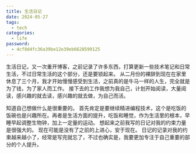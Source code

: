 ```yaml
---
title: 生活日记
date: 2024-05-27
tags:
  - tech
categories:
  - life
password:
  - 4cf8d4fc36a39be12e39eb6628599125
---
```


生活日记，又一次重开博客，之前记录了许多东西，打算更新一些技术笔记和日常生活，不过日常生活的这个部分，还是要锁起来。
从二月份的裸辞到现在在家里休息了三个月，我才开始慢慢感受到生活，之前真的是牛马一样的人生，完全就是为了钱，为了家人而工作。
接下去的工作我想为我自己，计划开始阅读，大量阅读，感兴趣的就去读，感兴趣的就去做，为自己而活。

知道自己想做什么是很重要的。
首先肯定是要继续精进编程技术，这个是吃饭的饭碗也是兴趣所在。再者是生活方面的提升，吃饭和睡觉，作为生活里的根本，早睡早起调整生物钟，加上一定量的运动。
想起来之前我写的日记对我的约束力量是很强大的。
现在可能是没有了之前的上进心，安于现在。
日记的记录对我的约束越来越小了，经常是写完就忘了，不过也确实是，我要更加专注于自己重要的部分的个人提升。
